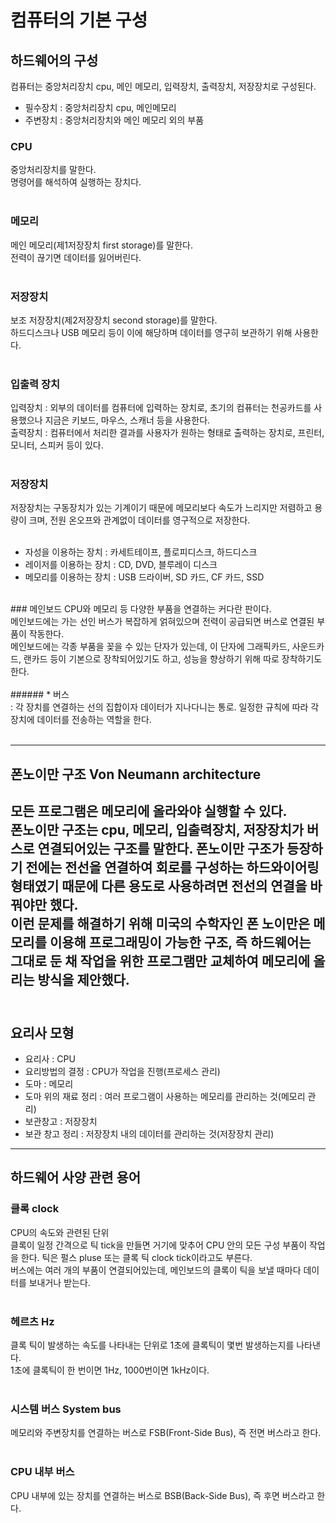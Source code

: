 # 컴퓨터의 기본 구성<br>
## 하드웨어의 구성
컴퓨터는 중앙처리장치 cpu, 메인 메모리, 입력장치, 출력장치, 저장장치로 구성된다.<br>

- 필수장치 : 중앙처리장치 cpu, 메인메모리
- 주변장치 : 중앙처리장치와 메인 메모리 외의 부품

### CPU
중앙처리장치를 말한다.<br>
명령어를 해석하여 실행하는 장치다.<br>
<br>
### 메모리
메인 메모리(제1저장장치 first storage)를 말한다.<br>
전력이 끊기면 데이터를 잃어버린다.<br>
<br>
### 저장장치
보조 저장장치(제2저장장치 second storage)를 말한다.<br>
하드디스크나 USB 메모리 등이 이에 해당하며 데이터를 영구히 보관하기 위해 사용한다.<br>
<br>
### 입출력 장치
입력장치 : 외부의 데이터를 컴퓨터에 입력하는 장치로, 초기의 컴퓨터는 천공카드를 사용했으나 지금은 키보드, 마우스, 스캐너 등을 사용한다.<br>
출력장치 : 컴퓨터에서 처리한 결과를 사용자가 원하는 형태로 출력하는 장치로, 프린터, 모니터, 스피커 등이 있다.<br>
 <br>
### 저장장치
저장장치는 구동장치가 있는 기계이기 때문에 메모리보다 속도가 느리지만 저렴하고 용량이 크며, 전원 온오프와 관계없이 데이터를 영구적으로 저장한다.<br>
<br>
- 자성을 이용하는 장치 : 카세트테이프, 플로피디스크, 하드디스크
- 레이저를 이용하는 장치 : CD, DVD, 블루레이 디스크
- 메모리를 이용하는 장치 : USB 드라이버, SD 카드, CF 카드, SSD
 <br>
### 메인보드
CPU와 메모리 등 다양한 부품을 연결하는 커다란 판이다.<br>
메인보드에는 가는 선인 버스가 복잡하게 얽혀있으며 전력이 공급되면 버스로 연결된 부품이 작동한다.<br>
메인보드에는 각종 부품을 꽂을 수 있는 단자가 있는데, 이 단자에 그래픽카드, 사운드카드, 랜카드 등이 기본으로 장착되어있기도 하고, 성능을 향상하기 위해 따로 장착하기도 한다.<br>
<br>
###### * 버스<br>
: 각 장치를 연결하는 선의 집합이자 데이터가 지나다니는 통로. 일정한 규칙에 따라 각 장치에 데이터를 전송하는 역할을 한다.<br>
<br>

------------
## 폰노이만 구조 Von Neumann architecture

모든 프로그램은 메모리에 올라와야 실행할 수 있다. <br>
폰노이만 구조는 cpu, 메모리, 입출력장치, 저장장치가 버스로 연결되어있는 구조를 말한다.
폰노이만 구조가 등장하기 전에는 전선을 연결하여 회로를 구성하는 하드와이어링 형태였기 때문에 다른 용도로 사용하려면 전선의 연결을 바꿔야만 했다. <br>
이런 문제를 해결하기 위해 미국의 수학자인 폰 노이만은 메모리를 이용해 프로그래밍이 가능한 구조, 즉 하드웨어는 그대로 둔 채 작업을 위한 프로그램만 교체하여 메모리에 올리는 방식을 제안했다. <br>
<br>
------------

## 요리사 모형
- 요리사 : CPU
- 요리방법의 결정 : CPU가 작업을 진행(프로세스 관리)
- 도마 : 메모리
- 도마 위의 재료 정리 : 여러 프로그램이 사용하는 메모리를 관리하는 것(메모리 관리)
- 보관창고 : 저장장치
- 보관 창고 정리 : 저장장치 내의 데이터를 관리하는 것(저장장치 관리)

------------
## 하드웨어 사양 관련 용어
### 클록 clock
CPU의 속도와 관련된 단위<br>
클록이 일정 간격으로 틱 tick을 만들면 거기에 맞추어 CPU 안의 모든 구성 부품이 작업을 한다.
틱은 펄스 pluse 또는 클록 틱 clock tick이라고도 부른다.<br>
버스에는 여러 개의 부품이 연결되어있는데, 메인보드의 클록이 틱을 보낼 때마다 데이터를 보내거나 받는다.<br>
<br>
### 헤르츠 Hz
클록 틱이 발생하는 속도를 나타내는 단위로 1초에 클록틱이 몇번 발생하는지를 나타낸다.<br>
1초에 클록틱이 한 번이면 1Hz, 1000번이면 1kHz이다.<br>
<br>
### 시스템 버스 System bus
메모리와 주변장치를 연결하는 버스로 FSB(Front-Side Bus), 즉 전면 버스라고 한다.<br>
<br>
### CPU 내부 버스
CPU 내부에 있는 장치를 연결하는 버스로 BSB(Back-Side Bus), 즉 후면 버스라고 한다.<br>
